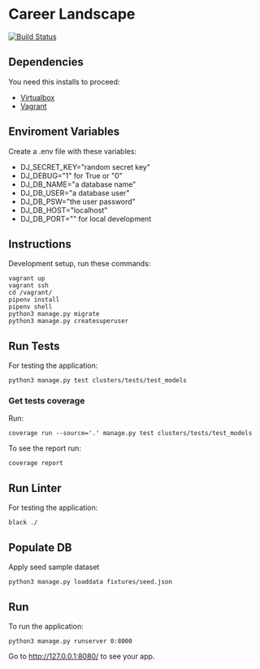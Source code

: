 # Career Landscape

[![Build Status](https://travis-ci.com/xpeppers/career-landscape.svg?branch=master)](https://travis-ci.com/xpeppers/career-landscape)

## Dependencies

You need this installs to proceed:

- [Virtualbox](https://www.virtualbox.org/)
- [Vagrant](https://www.vagrantup.com/)

## Enviroment Variables

Create a .env file with these variables:

- DJ_SECRET_KEY="random secret key"
- DJ_DEBUG="1" for True or "0"
- DJ_DB_NAME="a database name"
- DJ_DB_USER="a database user"
- DJ_DB_PSW="the user password"
- DJ_DB_HOST="localhost"
- DJ_DB_PORT="" for local development

## Instructions

Development setup, run these commands:

```blank
vagrant up
vagrant ssh
cd /vagrant/
pipenv install
pipenv shell
python3 manage.py migrate
python3 manage.py createsuperuser
```

## Run Tests

For testing the application:

```blank
python3 manage.py test clusters/tests/test_models
```

### Get tests coverage

Run:

```blank
coverage run --source='.' manage.py test clusters/tests/test_models
```

To see the report run:

```blank
coverage report
```

## Run Linter

For testing the application:

```blank
black ./
```

## Populate DB

Apply seed sample dataset

```blank
python3 manage.py loaddata fixtures/seed.json
```

## Run

To run the application:

```blank
python3 manage.py runserver 0:8000
```

Go to http://127.0.0.1:8080/ to see your app.
